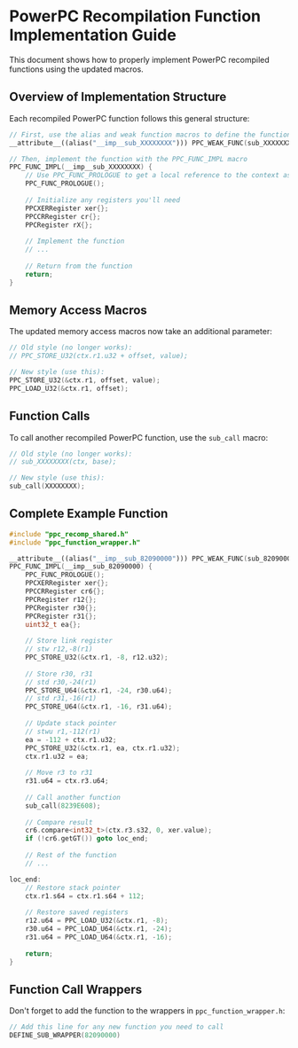# PowerPC Recompilation Function Implementation Guide

This document shows how to properly implement PowerPC recompiled functions using the updated macros.

## Overview of Implementation Structure

Each recompiled PowerPC function follows this general structure:

```cpp
// First, use the alias and weak function macros to define the function entry point
__attribute__((alias("__imp__sub_XXXXXXXX"))) PPC_WEAK_FUNC(sub_XXXXXXXX);

// Then, implement the function with the PPC_FUNC_IMPL macro
PPC_FUNC_IMPL(__imp__sub_XXXXXXXX) {
    // Use PPC_FUNC_PROLOGUE to get a local reference to the context as 'ctx'
    PPC_FUNC_PROLOGUE();
    
    // Initialize any registers you'll need
    PPCXERRegister xer{};
    PPCCRRegister cr{};
    PPCRegister rX{};
    
    // Implement the function
    // ...
    
    // Return from the function
    return;
}
```

## Memory Access Macros

The updated memory access macros now take an additional parameter:

```cpp
// Old style (no longer works):
// PPC_STORE_U32(ctx.r1.u32 + offset, value);

// New style (use this):
PPC_STORE_U32(&ctx.r1, offset, value);
PPC_LOAD_U32(&ctx.r1, offset);
```

## Function Calls

To call another recompiled PowerPC function, use the `sub_call` macro:

```cpp
// Old style (no longer works):
// sub_XXXXXXXX(ctx, base);

// New style (use this):
sub_call(XXXXXXXX);
```

## Complete Example Function

```cpp
#include "ppc_recomp_shared.h"
#include "ppc_function_wrapper.h"

__attribute__((alias("__imp__sub_82090000"))) PPC_WEAK_FUNC(sub_82090000);
PPC_FUNC_IMPL(__imp__sub_82090000) {
    PPC_FUNC_PROLOGUE();
    PPCXERRegister xer{};
    PPCCRRegister cr6{};
    PPCRegister r12{};
    PPCRegister r30{};
    PPCRegister r31{};
    uint32_t ea{};
    
    // Store link register
    // stw r12,-8(r1)
    PPC_STORE_U32(&ctx.r1, -8, r12.u32);
    
    // Store r30, r31
    // std r30,-24(r1)
    PPC_STORE_U64(&ctx.r1, -24, r30.u64);
    // std r31,-16(r1)
    PPC_STORE_U64(&ctx.r1, -16, r31.u64);
    
    // Update stack pointer
    // stwu r1,-112(r1)
    ea = -112 + ctx.r1.u32;
    PPC_STORE_U32(&ctx.r1, ea, ctx.r1.u32);
    ctx.r1.u32 = ea;
    
    // Move r3 to r31
    r31.u64 = ctx.r3.u64;
    
    // Call another function
    sub_call(8239E608);
    
    // Compare result
    cr6.compare<int32_t>(ctx.r3.s32, 0, xer.value);
    if (!cr6.getGT()) goto loc_end;
    
    // Rest of the function
    // ...

loc_end:
    // Restore stack pointer
    ctx.r1.s64 = ctx.r1.s64 + 112;
    
    // Restore saved registers
    r12.u64 = PPC_LOAD_U32(&ctx.r1, -8);
    r30.u64 = PPC_LOAD_U64(&ctx.r1, -24);
    r31.u64 = PPC_LOAD_U64(&ctx.r1, -16);
    
    return;
}
```

## Function Call Wrappers

Don't forget to add the function to the wrappers in `ppc_function_wrapper.h`:

```cpp
// Add this line for any new function you need to call
DEFINE_SUB_WRAPPER(82090000)
``` 